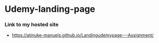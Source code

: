 # Udemy-landing-page
### Link to my hosted site
-  https://atinuke-manuels.github.io/Landingudemypage---Assignment/

